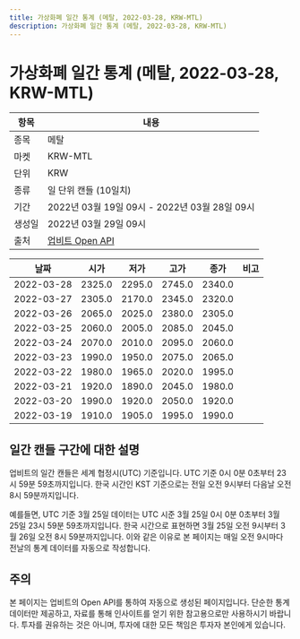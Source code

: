 ```yaml
---
title: 가상화폐 일간 통계 (메탈, 2022-03-28, KRW-MTL)
description: 가상화폐 일간 통계 (메탈, 2022-03-28, KRW-MTL)
---
```



가상화폐 일간 통계 (메탈, 2022-03-28, KRW-MTL)
===

|항목|내용|
|--|--|
|종목|메탈|
|마켓|KRW-MTL|
|단위|KRW|
|종류|일 단위 캔들 (10일치)|
|기간|2022년 03월 19일 09시 - 2022년 03월 28일 09시|
|생성일|2022년 03월 29일 09시|
|출처|[업비트 Open API](https://docs.upbit.com)|


|날짜|시가|저가|고가|종가|비고|
|--|--|--|--|--|--|
|2022-03-28|2325.0|2295.0|2745.0|2340.0|    |
|2022-03-27|2305.0|2170.0|2345.0|2320.0|    |
|2022-03-26|2065.0|2025.0|2380.0|2305.0|    |
|2022-03-25|2060.0|2005.0|2085.0|2045.0|    |
|2022-03-24|2070.0|2010.0|2095.0|2060.0|    |
|2022-03-23|1990.0|1950.0|2075.0|2065.0|    |
|2022-03-22|1980.0|1965.0|2020.0|1995.0|    |
|2022-03-21|1920.0|1890.0|2045.0|1980.0|    |
|2022-03-20|1990.0|1920.0|2050.0|1920.0|    |
|2022-03-19|1910.0|1905.0|1995.0|1990.0|    |


일간 캔들 구간에 대한 설명
---


업비트의 일간 캔들은 세계 협정시(UTC) 기준입니다. 
UTC 기준 0시 0분 0초부터 23시 59분 59초까지입니다. 
한국 시간인 KST 기준으로는 전일 오전 9시부터 다음날 오전 8시 59분까지입니다. 


예를들면, UTC 기준 3월 25일 데이터는 UTC 시준 3월 25일 0시 0분 0초부터 3월 25일 23시 59분 59초까지입니다. 
한국 시간으로 표현하면 3월 25일 오전 9시부터 3월 26일 오전 8시 59분까지입니다. 
이와 같은 이유로 본 페이지는 매일 오전 9시마다 전날의 통계 데이터를 자동으로 작성합니다. 


주의
---


본 페이지는 업비트의 Open API를 통하여 자동으로 생성된 페이지입니다. 
단순한 통계 데이터만 제공하고, 자료를 통해 인사이트를 얻기 위한 참고용으로만 사용하시기 바랍니다. 
투자를 권유하는 것은 아니며, 투자에 대한 모든 책임은 투자자 본인에게 있습니다. 
